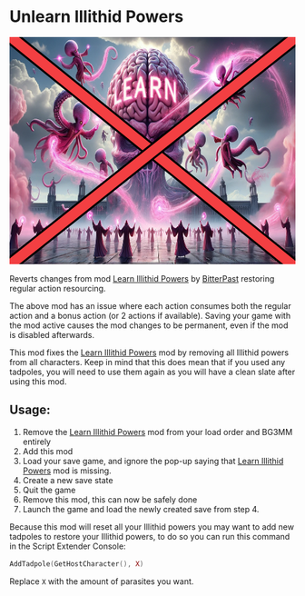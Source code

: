 # Unlearn Illithid Powers

<img src="./assets/UnlearnIllithidPowersBanner.png" height="400px" />

Reverts changes from mod [Learn Illithid Powers](original-mod) by [BitterPast](https://next.nexusmods.com/profile/BitterPast/) restoring regular action resourcing.

The above mod has an issue where each action consumes both the regular action and a bonus action (or 2 actions if available). Saving your game with the mod active causes the mod changes to be permanent, even if the mod is disabled afterwards.

This mod fixes the [Learn Illithid Powers](original-mod) mod by removing all Illithid powers from all characters. Keep in mind that this does mean that if you used any tadpoles, you will need to use them again as you will have a clean slate after using this mod.

## Usage:

1. Remove the [Learn Illithid Powers](original-mod) mod from your load order and BG3MM entirely
1. Add this mod
1. Load your save game, and ignore the pop-up saying that [Learn Illithid Powers](original-mod) mod is missing.
1. Create a new save state
1. Quit the game
1. Remove this mod, this can now be safely done
1. Launch the game and load the newly created save from step 4.

Because this mod will reset all your Illithid powers you may want to add new tadpoles to restore your Illithid powers, to do so you can run this command in the Script Extender Console:

```lua
AddTadpole(GetHostCharacter(), X)
```

Replace `X` with the amount of parasites you want.

[original-mod]: https://www.nexusmods.com/baldursgate3/mods/5606

